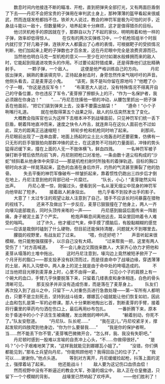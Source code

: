 　　数息时间内他接连不断的瞄准、开枪，直到把弹夹全部打光，又有两面巨盾倒了下去——丹尼不会把宝贵的子弹用在审判武士身上，那种薄薄的盔甲看起来很威武，然而连燧发枪都挡不住。铁斧大人说过，教会的神罚军是极为可怕的对手，近身战斗能以一敌十，但数量稀少，培养起来十分麻烦，这才是值得猎杀的目标。
　　他讨厌机枪手的原因就在于，那群自以为了不起的家伙，明明用着和他一样的子弹，效率却低得惊人。
　　在仅有的两次实弹练习中，一个机枪班组半个时辰内就打空了好几箱子弹，连铁斧大人都露出了心疼的表情，可根据靶子的受损情况判断，他们加起来上靶的子弹数也才百余发，这在丹尼眼中完全是浪费资源而已。
　　当然他也明白马克一型机枪的意义——至少在对付如潮水般蜂拥而来的敌人时，它能起到阻遏进攻势头的作用。不过要论起狩猎成果，还是得靠他们这批精确射手。
　　一颗子弹，一个敌人。
　　这便是他严格训练自己的方向。
　　丹尼拔出弹夹，娴熟的重装填完毕，正待起身射击时，身旁忽然传来气喘吁吁的声音。他侧头看去，正是麦芽这小鬼。
　　“该死，我不是叫你留在原地吗？”他瞪了小个子一眼，“你这是违反军令！”
　　“布莱恩大人说过，没有特殊情况不得离开自己的守备位置，你也违反了军令，”麦芽擦了擦额头上的汗，“作为一名保护者，我必须跟在你身边！”
　　“……”丹尼忍住揍他一顿的冲动，从腰包里抓出一把子弹丢在他面前，“把它们装到弹夹上去，没事不要露出脑袋！”
　　“遵命！”小个子咧嘴行礼道。
　　就在他取得第五个战果之际，敌人的队伍突然发生了变化。
　　大概教会指挥官也认为这样下去根本冲不到战壕面前，只见神罚军们统一丢下巨盾，朝着阵地直冲而来，速度之快令人咋舌，就连奔马在这伙人面前也不过如此，双方的距离正迅速缩短！
　　转轮步枪和机枪同时响了起来。
　　刹那间，丹尼眼前出现了一连串血雾，地面上扬起的尘土比火炮轰击时还要密集，仿佛有一只无形的巨手狠狠拍向那群冲锋的武士，在这道势不可挡的力量面前，冲锋的势头猛得迟缓下来，撞在上面的人无一不肢体横飞，鲜血四溅。
　　一名神罚军被子弹打断手臂后依然向前飞奔，丹尼刚把枪口对准他，一条由数十道尘柱构成的“沙蛇”倾斜着从他身体中央穿过——那是机枪扫射时所独有的着弹轨迹。目标的胸口顿时向水波一样晃荡起来，蓝色的血液在身后炸开，灼热的气流甚至撕裂了他的肋骨。
　　失去平衡的神罚军像破布一样皱折起来，靠着惯性仍跑出三四步后才倒在地上，丹尼注意到他的背部已经一片糜烂。
　　“队长，小心！”麦芽陡然尖叫出声。
　　丹尼心里一惊，刚偏过头，便看到另一名从漫天烟尘中现身的神罚军向他举起了短矛。
　　接着敌人躬身投出。
　　他几乎看不到投矛出手的影子。
　　大意了！太过专注的观望让敌人注意到了自己，猎手不应该长时间暴露在猎物的视线下。
　　还来不及做出下一步反应，麦芽已狠狠撞在了他身上，两人一齐向壕沟底部栽去，同时头顶传来嘭的一声——
　　丹尼感到脑袋后面传来一阵剧痛，身子被泥土盖了个严实。
　　枪炮声瞬息间离他远去，耳朵里回响着令人难受的嗡鸣。
　　过了许久，他才缓过气来，伸手摸了摸脑后，有股黏糊糊的感觉——应该是栽倒时磕到了什么硬物，但目前还能保持清醒，问题就大不到哪里去。
　　朦胧的视野里，有战友赶了过来。
　　“喂，你还好吧？”
　　声音听起来很模糊，他只能勉强摆摆手，以示自己没有大碍。
　　“过来帮我一把，这里有两人受伤了！”对方高喊道。
　　不一会儿身边又围拢来数人，大家齐心协力才把他和麦芽从塌落的土堆中拖出。
　　这时丹尼注意到，壕沟边上竟然被短矛掀开了一个月牙形的豁口——那支投矛没有跃顶而过，而是径直命中了战壕边缘，穿透薄薄的土层，再扎入沟壁中。两人身上的泥土就是由于命中处的垮塌造成的。
　　不过当他把目光移到麦芽身上时，心里不由得一紧。
　　只见小个子的肩膀上有一个碗大的血口，手臂几乎快要脱落下来，只留着几缕表皮和身体相连，白色的骨头清晰可见。
　　那支投矛并非没有造成伤害，而是落在了麦芽身上。
　　队友们再次投入到了战斗之中，只留下一人对重伤员进行急救处理——第一军所有人都明白，只要不是立刻死去，坚持到战斗结束，娜娜瓦小姐就能让他们恢复如初，因此止血和包扎是第一军的必修课。那人十分果断地掏出匕首，割断麦芽的手臂，接着将行囊里的草药均匀洒在伤口上，最后再用纱布包扎。
　　一番折腾下来，原本处于昏迷中的小个子活生生被痛醒，发出微弱的呻吟声。
　　“躺着别动，你死不了。”队友安慰道。
　　“丹尼队、队长呢……”
　　“我在这儿，”丹尼咬紧牙关，撑起发软的四肢爬到他身边，“你为什么要替我……”
　　“我是你的保护者啊，当……然不能丢下你不管，”麦芽嘴巴微微开合，“怎么样，我、我没有失职吧。”
　　丹尼顿时感到一股难以言喻的自责冲上心头，“不……你做得很好。”
　　“是吗？”小个子艰难地笑了笑，“这样我就能见到娜娜瓦小姐了。”
　　“没错，你们俩都能见到，”那名士兵望向丹尼，“你能照顾他吧？我得回自己的位子了。”
　　“我可以……谢谢你。”他点头道。
　　等到对方离开，丹尼缓缓捡起枪，抖落上面的泥土，强撑着站了起来。
　　他还能战斗！
　　敌人要为这记伤口血债血偿！
　　然而视野中没有不断逼近的教会大军，弥漫的烟尘中，敌人正在仓皇撤退，只留下一个个模糊的背影。
　　战壕里已然响起了欢呼声。
　　——他们胜利了！